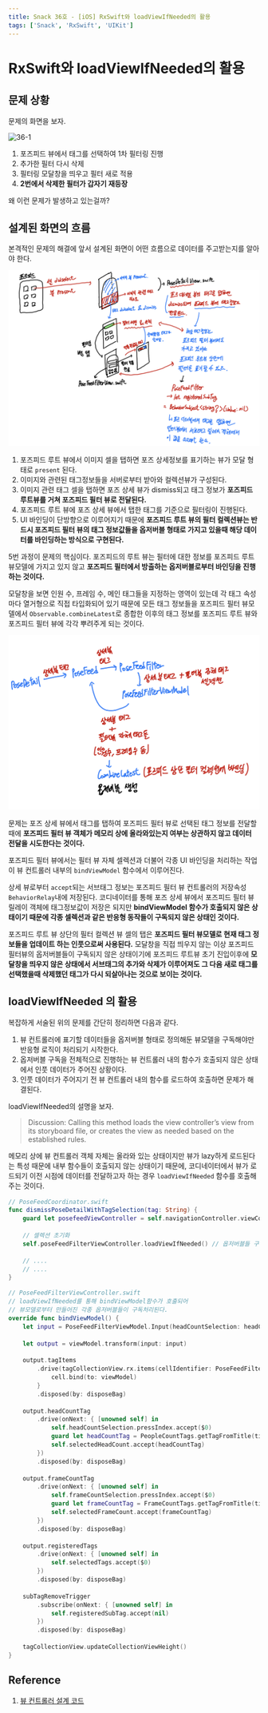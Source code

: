 ```yaml
---
title: Snack 36호 - [iOS] RxSwift와 loadViewIfNeeded의 활용
tags: ['Snack', 'RxSwift', 'UIKit']
---
```


# RxSwift와 loadViewIfNeeded의 활용

## 문제 상황

문제의 화면을 보자.

![36-1](../.vuepress/assets/snack/36-1.gif)

1. 포즈피드 뷰에서 태그를 선택하여 1차 필터링 진행
2. 추가한 필터 다시 삭제
3. 필터링 모달창을 띄우고 필터 새로 적용
4. **2번에서 삭제한 필터가 갑자기 재등장**

왜 이런 문제가 발생하고 있는걸까?

## 설계된 화면의 흐름

본격적인 문제의 해결에 앞서 설계된 화면이 어떤 흐름으로 데이터를 주고받는지를 알아야 한다.

![36-2](../.vuepress/assets/snack/36-2.jpeg)

1. 포즈피드 루트 뷰에서 이미지 셀을 탭하면 포즈 상세정보를 표기하는 뷰가 모달 형태로 `present` 된다.
2. 이미지와 관련된 태그정보들을 서버로부터 받아와 컬렉션뷰가 구성된다.
3. 이미지 관련 태그 셀을 탭하면 포즈 상세 뷰가 dismiss되고 태그 정보가 **포즈피드 루트뷰를 거쳐 포즈피드 필터 뷰로 전달된다.**
4. 포즈피드 루트 뷰에 포즈 상세 뷰에서 탭한 태그를 기준으로 필터링이 진행된다.
5. UI 바인딩이 단방향으로 이루어지기 때문에 **포즈피드 루트 뷰의 필터 컬렉션뷰는 반드시 포즈피드 필터 뷰의 태그 정보값들을 옵저버블 형태로 가지고 있을때 해당 데이터를 바인딩하는 방식으로 구현된다.**

5번 과정이 문제의 핵심이다. 포즈피드의 루트 뷰는 필터에 대한 정보를 포즈피드 루트 뷰모델에 가지고 있지 않고 **포즈피드 필터에서 방출하는 옵저버블로부터 바인딩을 진행하는 것이다.**

모달창을 보면 인원 수, 프레임 수, 메인 태그들을 지정하는 영역이 있는데 각 태그 속성마다 열거형으로 직접 타입화되어 있기 때문에 모든 태그 정보들을 포즈피드 필터 뷰모델에서 `Observable.combineLatest`로 종합한 이후의 태그 정보를 포즈피드 루트 뷰와 포즈피드 필터 뷰에 각각 뿌려주게 되는 것이다.

![36-3](../.vuepress/assets/snack/36-3.jpeg)

문제는 포즈 상세 뷰에서 태그를 탭하여 포즈피드 필터 뷰로 선택된 태그 정보를 전달할 때에 **포즈피드 필터 뷰 객체가 메모리 상에 올라와있는지 여부는 상관하지 않고 데이터 전달을 시도한다는 것이다.**

포즈피드 필터 뷰에서는 필터 뷰 자체 셀렉션과 더불어 각종 UI 바인딩을 처리하는 작업이 뷰 컨트롤러 내부의 `bindViewModel` 함수에서 이루어진다.

상세 뷰로부터 `accept`되는 서브태그 정보는 포즈피드 필터 뷰 컨트롤러의 저장속성 `BehaviorRelay`내에 저장된다. 코디네이터를 통해 포즈 상세 뷰에서 포즈피드 필터 뷰 릴레이 객체에 태그정보값이 저장은 되지만 **bindViewModel 함수가 호출되지 않은 상태이기 때문에 각종 셀렉션과 같은 반응형 동작들이 구독되지 않은 상태인 것이다.**

포즈피드 루트 뷰 상단의 필터 컬렉션 뷰 셀의 탭은 **포즈피드 필터 뷰모델로 현재 태그 정보들을 업데이트 하는 인풋으로써 사용된다.** 모달창을 직접 띄우지 않는 이상 포즈피드 필터뷰의 옵저버블들이 구독되지 않은 상태이기에 포즈피드 루트뷰 초기 진입이후에 **모달창을 띄우지 않은 상태에서 서브태그의 추가와 삭제가 이루어져도 그 다음 새로 태그를 선택했을때 삭제했던 태그가 다시 되살아나는 것으로 보이는 것이다.**

## loadViewIfNeeded 의 활용

복잡하게 서술된 위의 문제를 간단히 정리하면 다음과 같다.

1. 뷰 컨트롤러에 표기할 데이터들을 옵저버블 형태로 정의해둔 뷰모델을 구독해야만 반응형 로직이 처리되기 시작한다.
2. 옵저버블 구독을 전체적으로 진행하는 뷰 컨트롤러 내의 함수가 호출되지 않은 상태에서 인풋 데이터가 주어진 상황이다.
3. 인풋 데이터가 주어지기 전 뷰 컨트롤러 내의 함수를 로드하여 호출하면 문제가 해결된다.

loadViewIfNeeded의 설명을 보자.

> Discussion: Calling this method loads the view controller’s view from its storyboard file, or creates the view as needed based on the established rules.

메모리 상에 뷰 컨트롤러 객체 자체는 올라와 있는 상태이지만 뷰가 lazy하게 로드된다는 특성 때문에 내부 함수들이 호출되지 않는 상태이기 때문에, 코디네이터에서 뷰가 로드되기 이전 시점에 데이터를 전달하고자 하는 경우 `loadViewIfNeeded` 함수를 호출해주는 것이다.

```swift
// PoseFeedCoordinator.swift
func dismissPoseDetailWithTagSelection(tag: String) {
    guard let posefeedViewController = self.navigationController.viewControllers.first as? PoseFeedViewController else { return }

    // 셀렉션 초기화
    self.poseFeedFilterViewController.loadViewIfNeeded() // 옵저버블들 구독 진행

    // ....
    // ....
}
```

```swift
// PoseFeedFilterViewController.swift
// loadViewIfNeeded를 통해 bindViewModel함수가 호출되어
// 뷰모델로부터 만들어진 각종 옵저버블들이 구독처리된다.
override func bindViewModel() {
    let input = PoseFeedFilterViewModel.Input(headCountSelection: headCountSelection.buttonTapTrigger.asObservable(), frameCountSelection: frameCountSelection.buttonTapTrigger.asObservable(), tagSelection: tagCollectionView.rx.modelSelected(PoseFeedFilterCellViewModel.self).asObservable(), registeredSubTag: registeredSubTag, tagSelectCanceled: cancelTrigger.asObservable(), isPresenting: isPresenting.asObservable(), resetButtonTapped: resetButton.rx.tap, dismissState: dismissState.asObservable(), viewWillDisappearTrigger: viewWillDisappearTrigger.asObservable(), countTagRemoveTrigger: countTagRemoveTrigger.asObservable(), filterTagRemoveTrigger: filterTagRemoveTrigger.asObservable(), subTagRemoveTrigger: subTagRemoveTrigger, detailViewDismissTrigger: detailViewDismissTrigger, filteredTagAfterDismiss: filteredTagAfterDismiss.asObservable())

    let output = viewModel.transform(input: input)

    output.tagItems
        .drive(tagCollectionView.rx.items(cellIdentifier: PoseFeedFilterCell.identifier, cellType: PoseFeedFilterCell.self)) { _, viewModel, cell in
            cell.bind(to: viewModel)
        }
        .disposed(by: disposeBag)

    output.headCountTag
        .drive(onNext: { [unowned self] in
            self.headCountSelection.pressIndex.accept($0)
            guard let headCountTag = PeopleCountTags.getTagFromTitle(title: self.headCountSelection.buttonGroup[$0]) else { return }
            self.selectedHeadCount.accept(headCountTag)
        })
        .disposed(by: disposeBag)

    output.frameCountTag
        .drive(onNext: { [unowned self] in
            self.frameCountSelection.pressIndex.accept($0)
            guard let frameCountTag = FrameCountTags.getTagFromTitle(title: self.frameCountSelection.buttonGroup[$0]) else { return }
            self.selectedFrameCount.accept(frameCountTag)
        })
        .disposed(by: disposeBag)

    output.registeredTags
        .drive(onNext: { [unowned self] in
            self.selectedTags.accept($0)
        })
        .disposed(by: disposeBag)

    subTagRemoveTrigger
        .subscribe(onNext: { [unowned self] in
            self.registeredSubTag.accept(nil)
        })
        .disposed(by: disposeBag)

    tagCollectionView.updateCollectionViewHeight()
}
```

## Reference

1. [뷰 컨트롤러 설계 코드](https://github.com/pose-picker/PosePicker-iOS/blob/main/posepicker/Modules/PoseFeed/PoseFeedViewController.swift)
